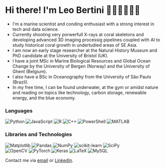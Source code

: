 # Hi there! I'm Leo Bertini 🧑🏻‍💻🌊🪸🩻

- I'm a marine scientist and conding enthusiast with a strong interest in tech and data science.
- Currently shooting very porwerfull X-rays at coral skeletons and developing advanced 3D imaging processig pipelines coupled with AI to study historical coral growth in undertudied areas of SE Asia.
- I am now an early stage researcher at the Natural History Museum and PhD candidate at the University of Bristol (UK).
- I have a joint MSc in Marine Biological Resources and Global Ocean Change by the University of Bergen (Norway) and the University of Ghent (Belgium).
- I also have a BSc in Oceanography from the University of São Paulo (Brazil).
- In my free time, I can be found underwater, at the gym or amidst nature and reading on topics like technology, carbon storage, renewable energy, and the blue economy.


### Languages
![Python](https://img.shields.io/badge/python-3670A0?style=for-the-badge&logo=python&logoColor=ffdd54)
![JavaScript](https://img.shields.io/badge/javascript-%23323330.svg?style=for-the-badge&logo=javascript&logoColor=%23F7DF1E)
![R](https://img.shields.io/badge/r-%23276DC3.svg?style=for-the-badge&logo=r&logoColor=white)
![C++](https://img.shields.io/badge/c++-%2300599C.svg?style=for-the-badge&logo=c%2B%2B&logoColor=white)
![PowerShell](https://img.shields.io/badge/PowerShell-%235391FE.svg?style=for-the-badge&logo=powershell&logoColor=white)
![MATLAB](https://img.shields.io/badge/Matlab-0078D4?style=for-the-badge&logo=matlab&logoColor=white)

### Libraries and Technologies

<!-- https://github.com/badges/shields/blob/master/doc/logos.md
https://simpleicons.org -->

![Matplotlib](https://img.shields.io/badge/Matplotlib-%23ffffff.svg?style=for-the-badge&logo=Matplotlib&logoColor=black)
![Pandas](https://img.shields.io/badge/pandas-%23150458.svg?style=for-the-badge&logo=pandas&logoColor=white)
![NumPy](https://img.shields.io/badge/numpy-%23013243.svg?style=for-the-badge&logo=numpy&logoColor=white)
![scikit-learn](https://img.shields.io/badge/scikit--learn-%23F7931E.svg?style=for-the-badge&logo=scikit-learn&logoColor=white)
![SciPy](https://img.shields.io/badge/SciPy-%230C55A5.svg?style=for-the-badge&logo=scipy&logoColor=%white)\
![OpenCV](https://img.shields.io/badge/opencv-%23white.svg?style=for-the-badge&logo=opencv&logoColor=white)
![PyTorch](https://img.shields.io/badge/PyTorch-%23EE4C2C.svg?style=for-the-badge&logo=PyTorch&logoColor=white)
![Keras](https://img.shields.io/badge/Keras-%23D00000.svg?style=for-the-badge&logo=Keras&logoColor=white)
![LaTeX](https://img.shields.io/badge/latex-%23008080.svg?style=for-the-badge&logo=latex&logoColor=white)
![MySQL](https://img.shields.io/badge/mysql-4479A1.svg?style=for-the-badge&logo=mysql&logoColor=white)

Contact me via [email](mailto:leonardo.bertini25@gmail.com) or [LinkedIn](https://www.linkedin.com/in/leonardo-oceanographer/).

